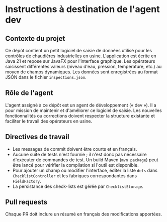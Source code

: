 # Instructions à destination de l'agent dev

## Contexte du projet
Ce dépôt contient un petit logiciel de saisie de données utilisé pour les contrôles de chaudières industrielles en usine. L'application est écrite en Java 21 et repose sur JavaFX pour l'interface graphique. Les opérateurs saisissent différentes valeurs (niveau d'eau, pression, température, etc.) au moyen de champs dynamiques. Les données sont enregistrées au format JSON dans le fichier `inspections.json`.

## Rôle de l'agent
L'agent assigné à ce dépôt est un agent de développement (« dev »). Il a pour mission de maintenir et d'améliorer ce logiciel de saisie. Les nouvelles fonctionnalités ou corrections doivent respecter la structure existante et faciliter le travail des opérateurs en usine.

## Directives de travail
- Les messages de commit doivent être courts et en français.
- Aucune suite de tests n'est fournie ; il n'est donc pas nécessaire d'exécuter de commandes de test. Un build Maven (`mvn package`) peut être lancé pour vérifier la compilation si l'outil est disponible.
- Pour ajouter un champ ou modifier l'interface, éditer la liste `defs` dans `ChecklistController` et les fabriques correspondantes dans `FieldFactory`.
- La persistance des check-lists est gérée par `ChecklistStorage`.

## Pull requests
Chaque PR doit inclure un résumé en français des modifications apportées.
